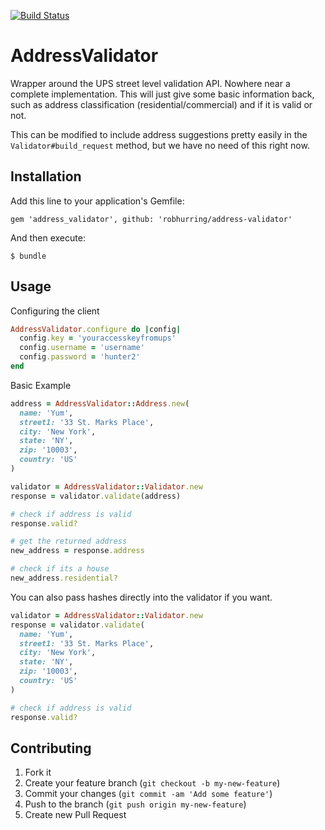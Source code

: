 [![Build Status](https://travis-ci.org/robhurring/address-validator.svg)](https://travis-ci.org/robhurring/address-validator)

# AddressValidator

Wrapper around the UPS street level validation API. Nowhere near a complete implementation. This will just give some basic information back, such as address classification (residential/commercial) and if it is valid or not.

This can be modified to include address suggestions pretty easily in the `Validator#build_request` method, but we have no need of this right now.

## Installation

Add this line to your application's Gemfile:

    gem 'address_validator', github: 'robhurring/address-validator'

And then execute:

    $ bundle

## Usage

Configuring the client

```ruby
AddressValidator.configure do |config|
  config.key = 'youraccesskeyfromups'
  config.username = 'username'
  config.password = 'hunter2'
end
```

Basic Example

```ruby
address = AddressValidator::Address.new(
  name: 'Yum',
  street1: '33 St. Marks Place',
  city: 'New York',
  state: 'NY',
  zip: '10003',
  country: 'US'
)

validator = AddressValidator::Validator.new
response = validator.validate(address)

# check if address is valid
response.valid?

# get the returned address
new_address = response.address

# check if its a house
new_address.residential?
```

You can also pass hashes directly into the validator if you want.

```ruby
validator = AddressValidator::Validator.new
response = validator.validate(
  name: 'Yum',
  street1: '33 St. Marks Place',
  city: 'New York',
  state: 'NY',
  zip: '10003',
  country: 'US'
)

# check if address is valid
response.valid?
```

## Contributing

1. Fork it
2. Create your feature branch (`git checkout -b my-new-feature`)
3. Commit your changes (`git commit -am 'Add some feature'`)
4. Push to the branch (`git push origin my-new-feature`)
5. Create new Pull Request
